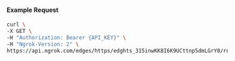 <!-- Code generated for API Clients. DO NOT EDIT. -->

#### Example Request

```bash
curl \
-X GET \
-H "Authorization: Bearer {API_KEY}" \
-H "Ngrok-Version: 2" \
https://api.ngrok.com/edges/https/edghts_315inwKK8I6K9UCttnp5dmLGrY0/routes/edghtsrt_315inxxrIcEsd2CFi4pn6Me9NcI/response_headers
```
